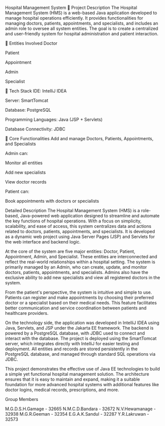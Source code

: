 Hospital Management System 
🔹 Project Description
The Hospital Management System (HMS) is a web-based Java application developed to manage hospital operations efficiently. It provides functionalities for managing doctors, patients, appointments, and specialists, and includes an admin role to oversee all system entities. The goal is to create a centralized and user-friendly system for hospital administration and patient interaction.

🔹 Entities Involved
Doctor

Patient

Appointment

Admin

Specialist

🔹 Tech Stack
IDE: IntelliJ IDEA

Server: SmartTomcat

Database: PostgreSQL

Programming Languages: Java (JSP + Servlets)

Database Connectivity: JDBC

🔹 Core Functionalities
Add and manage Doctors, Patients, Appointments, and Specialists

Admin can:

Monitor all entities

Add new specialists

View doctor records

Patient can:

Book appointments with doctors or specialists

Detailed Description
The Hospital Management System (HMS) is a role-based, Java-powered web application designed to streamline and automate the key functions of hospital operations. With a focus on simplicity, scalability, and ease of access, this system centralizes data and actions related to doctors, patients, appointments, and specialists. It is developed as a dynamic web project using Java Server Pages (JSP) and Servlets for the web interface and backend logic.

At the core of the system are five major entities: Doctor, Patient, Appointment, Admin, and Specialist. These entities are interconnected and reflect the real-world relationships within a hospital setting. The system is primarily managed by an Admin, who can create, update, and monitor doctors, patients, appointments, and specialists. Admins also have the exclusive ability to add new specialists and view all registered doctors in the system.

From the patient's perspective, the system is intuitive and simple to use. Patients can register and make appointments by choosing their preferred doctor or a specialist based on their medical needs. This feature facilitates better communication and service coordination between patients and healthcare providers.

On the technology side, the application was developed in IntelliJ IDEA using Java, Servlets, and JSP under the Jakarta EE framework. The backend is powered by a PostgreSQL database, with JDBC used to connect and interact with the database. The project is deployed using the SmartTomcat server, which integrates directly with IntelliJ for easier testing and deployment. All entities and records are stored persistently in the PostgreSQL database, and managed through standard SQL operations via JDBC.

This project demonstrates the effective use of Java EE technologies to build a simple yet functional hospital management solution. The architecture ensures that it is easy to maintain and expand, making it a suitable foundation for more advanced hospital systems with additional features like doctor logins, medical records, prescriptions, and more.




Group Members 

M.G.D.S.H.Gamage - 32665
N.M.C.D.Bandara - 32672
N.V.Hewamanage - 32938
M.G.R.Geeman - 32354
E.G.A.K.Sandul -  32287
Y.R.Lakruwan - 32573

